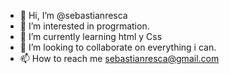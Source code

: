 - 👋 Hi, I’m @sebastianresca
- 👀 I’m interested in  progrmation.
- 🌱 I’m currently learning  html y Css
- 💞️ I’m looking to collaborate on  everything i can.
- 📫 How to reach me  sebastianresca@gmail.com 

<!---
sebastianresca/sebastianresca is a ✨ special ✨ repository because its `README.md` (this file) appears on your GitHub profile.
You can click the Preview link to take a look at your changes.
--->
